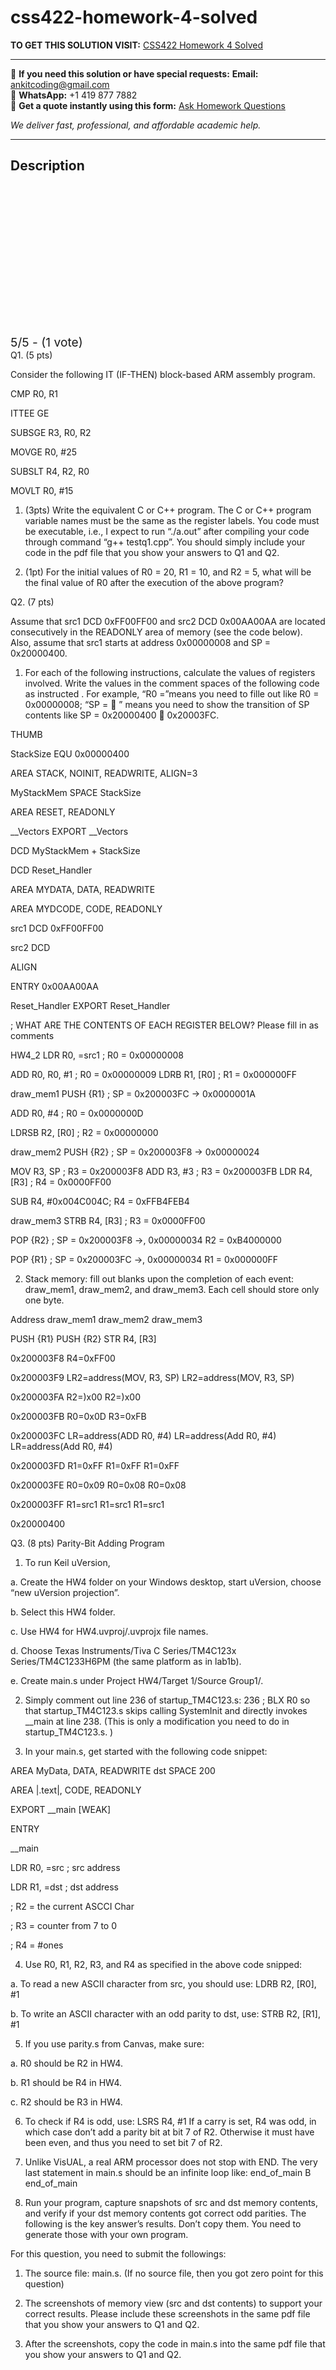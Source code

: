# css422-homework-4-solved
**TO GET THIS SOLUTION VISIT:** [CSS422 Homework 4 Solved](https://www.ankitcodinghub.com/product/css422-solved-3/)


---

📩 **If you need this solution or have special requests:** **Email:** ankitcoding@gmail.com  
📱 **WhatsApp:** +1 419 877 7882  
📄 **Get a quote instantly using this form:** [Ask Homework Questions](https://www.ankitcodinghub.com/services/ask-homework-questions/)

*We deliver fast, professional, and affordable academic help.*

---

<h2>Description</h2>



<div class="kk-star-ratings kksr-auto kksr-align-center kksr-valign-top" data-payload="{&quot;align&quot;:&quot;center&quot;,&quot;id&quot;:&quot;119945&quot;,&quot;slug&quot;:&quot;default&quot;,&quot;valign&quot;:&quot;top&quot;,&quot;ignore&quot;:&quot;&quot;,&quot;reference&quot;:&quot;auto&quot;,&quot;class&quot;:&quot;&quot;,&quot;count&quot;:&quot;1&quot;,&quot;legendonly&quot;:&quot;&quot;,&quot;readonly&quot;:&quot;&quot;,&quot;score&quot;:&quot;5&quot;,&quot;starsonly&quot;:&quot;&quot;,&quot;best&quot;:&quot;5&quot;,&quot;gap&quot;:&quot;4&quot;,&quot;greet&quot;:&quot;Rate this product&quot;,&quot;legend&quot;:&quot;5\/5 - (1 vote)&quot;,&quot;size&quot;:&quot;24&quot;,&quot;title&quot;:&quot;CSS422 Homework 4 Solved&quot;,&quot;width&quot;:&quot;138&quot;,&quot;_legend&quot;:&quot;{score}\/{best} - ({count} {votes})&quot;,&quot;font_factor&quot;:&quot;1.25&quot;}">

<div class="kksr-stars">

<div class="kksr-stars-inactive">
            <div class="kksr-star" data-star="1" style="padding-right: 4px">


<div class="kksr-icon" style="width: 24px; height: 24px;"></div>
        </div>
            <div class="kksr-star" data-star="2" style="padding-right: 4px">


<div class="kksr-icon" style="width: 24px; height: 24px;"></div>
        </div>
            <div class="kksr-star" data-star="3" style="padding-right: 4px">


<div class="kksr-icon" style="width: 24px; height: 24px;"></div>
        </div>
            <div class="kksr-star" data-star="4" style="padding-right: 4px">


<div class="kksr-icon" style="width: 24px; height: 24px;"></div>
        </div>
            <div class="kksr-star" data-star="5" style="padding-right: 4px">


<div class="kksr-icon" style="width: 24px; height: 24px;"></div>
        </div>
    </div>

<div class="kksr-stars-active" style="width: 138px;">
            <div class="kksr-star" style="padding-right: 4px">


<div class="kksr-icon" style="width: 24px; height: 24px;"></div>
        </div>
            <div class="kksr-star" style="padding-right: 4px">


<div class="kksr-icon" style="width: 24px; height: 24px;"></div>
        </div>
            <div class="kksr-star" style="padding-right: 4px">


<div class="kksr-icon" style="width: 24px; height: 24px;"></div>
        </div>
            <div class="kksr-star" style="padding-right: 4px">


<div class="kksr-icon" style="width: 24px; height: 24px;"></div>
        </div>
            <div class="kksr-star" style="padding-right: 4px">


<div class="kksr-icon" style="width: 24px; height: 24px;"></div>
        </div>
    </div>
</div>


<div class="kksr-legend" style="font-size: 19.2px;">
            5/5 - (1 vote)    </div>
    </div>
Q1. (5 pts)

Consider the following IT (IF-THEN) block-based ARM assembly program.

CMP R0, R1

ITTEE GE

SUBSGE R3, R0, R2

MOVGE R0, #25

SUBSLT R4, R2, R0

MOVLT R0, #15

1. (3pts) Write the equivalent C or C++ program. The C or C++ program variable names must be the same as the register labels. You code must be executable, i.e., I expect to run “./a.out” after compiling your code through command “g++ testq1.cpp”. You should simply include your code in the pdf file that you show your answers to Q1 and Q2.

2. (1pt) For the initial values of R0 = 20, R1 = 10, and R2 = 5, what will be the final value of R0 after the execution of the above program?

Q2. (7 pts)

Assume that src1 DCD 0xFF00FF00 and src2 DCD 0x00AA00AA are located consecutively in the READONLY area of memory (see the code below). Also, assume that src1 starts at address 0x00000008 and SP = 0x20000400.

1. For each of the following instructions, calculate the values of registers involved. Write the values in the comment spaces of the following code as instructed . For example, “R0 =”means you need to fille out like R0 = 0x00000008; “SP =  ” means you need to show the transition of SP contents like SP = 0x20000400  0x20003FC.

THUMB

StackSize EQU 0x00000400

AREA STACK, NOINIT, READWRITE, ALIGN=3

MyStackMem SPACE StackSize

AREA RESET, READONLY

__Vectors EXPORT __Vectors

DCD MyStackMem + StackSize

DCD Reset_Handler

AREA MYDATA, DATA, READWRITE

AREA MYDCODE, CODE, READONLY

src1 DCD 0xFF00FF00

src2 DCD

ALIGN

ENTRY 0x00AA00AA

Reset_Handler EXPORT Reset_Handler

; WHAT ARE THE CONTENTS OF EACH REGISTER BELOW? Please fill in as comments

HW4_2 LDR R0, =src1 ; R0 = 0x00000008

ADD R0, R0, #1 ; R0 = 0x00000009 LDRB R1, [R0] ; R1 = 0x000000FF

draw_mem1 PUSH {R1} ; SP = 0x200003FC -&gt; 0x0000001A

ADD R0, #4 ; R0 = 0x0000000D

LDRSB R2, [R0] ; R2 = 0x00000000

draw_mem2 PUSH {R2} ; SP = 0x200003F8 -&gt; 0x00000024

MOV R3, SP ; R3 = 0x200003F8 ADD R3, #3 ; R3 = 0x200003FB LDR R4, [R3] ; R4 = 0x0000FF00

SUB R4, #0x004C004C; R4 = 0xFFB4FEB4

draw_mem3 STRB R4, [R3] ; R3 = 0x0000FF00

POP {R2} ; SP = 0x200003F8 -&gt;, 0x00000034 R2 = 0xB4000000

POP {R1} ; SP = 0x200003FC -&gt;, 0x00000034 R1 = 0x000000FF

2. Stack memory: fill out blanks upon the completion of each event: draw_mem1, draw_mem2, and draw_mem3. Each cell should store only one byte.

Address draw_mem1 draw_mem2 draw_mem3

PUSH {R1} PUSH {R2} STR R4, [R3]

0x200003F8 R4=0xFF00

0x200003F9 LR2=address(MOV, R3, SP) LR2=address(MOV, R3, SP)

0x200003FA R2=)x00 R2=)x00

0x200003FB R0=0x0D R3=0xFB

0x200003FC LR=address(ADD R0, #4) LR=address(Add R0, #4) LR=address(Add R0, #4)

0x200003FD R1=0xFF R1=0xFF R1=0xFF

0x200003FE R0=0x09 R0=0x08 R0=0x08

0x200003FF R1=src1 R1=src1 R1=src1

0x20000400

Q3. (8 pts) Parity-Bit Adding Program

1. To run Keil uVersion,

a. Create the HW4 folder on your Windows desktop, start uVersion, choose “new uVersion projection”.

b. Select this HW4 folder.

c. Use HW4 for HW4.uvproj/.uvprojx file names.

d. Choose Texas Instruments/Tiva C Series/TM4C123x Series/TM4C1233H6PM (the same platform as in lab1b).

e. Create main.s under Project HW4/Target 1/Source Group1/.

2. Simply comment out line 236 of startup_TM4C123.s: 236 ; BLX R0 so that startup_TM4C123.s skips calling SystemInit and directly invokes __main at line 238. (This is only a modification you need to do in startup_TM4C123.s. )

3. In your main.s, get started with the following code snippet:

AREA MyData, DATA, READWRITE dst SPACE 200

AREA |.text|, CODE, READONLY

EXPORT __main [WEAK]

ENTRY

__main

LDR R0, =src ; src address

LDR R1, =dst ; dst address

; R2 = the current ASCCI Char

; R3 = counter from 7 to 0

; R4 = #ones

4. Use R0, R1, R2, R3, and R4 as specified in the above code snipped:

a. To read a new ASCII character from src, you should use: LDRB R2, [R0], #1

b. To write an ASCII character with an odd parity to dst, use: STRB R2, [R1], #1

5. If you use parity.s from Canvas, make sure:

a. R0 should be R2 in HW4.

b. R1 should be R4 in HW4.

c. R2 should be R3 in HW4.

6. To check if R4 is odd, use: LSRS R4, #1 If a carry is set, R4 was odd, in which case don’t add a parity bit at bit 7 of R2. Otherwise it must have been even, and thus you need to set bit 7 of R2.

7. Unlike VisUAL, a real ARM processor does not stop with END. The very last statement in main.s should be an infinite loop like: end_of_main B end_of_main

8. Run your program, capture snapshots of src and dst memory contents, and verify if your dst memory contents got correct odd parities. The following is the key answer’s results. Don’t copy them. You need to generate those with your own program.

For this question, you need to submit the followings:

1. The source file: main.s. (If no source file, then you got zero point for this question)

2. The screenshots of memory view (src and dst contents) to support your correct results. Please include these screenshots in the same pdf file that you show your answers to Q1 and Q2.

3. After the screenshots, copy the code in main.s into the same pdf file that you show your answers to Q1 and Q2.
